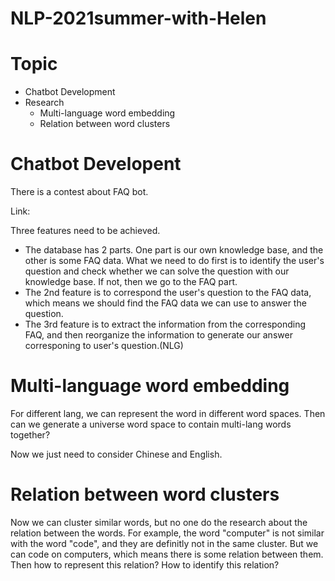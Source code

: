 # NLP-2021summer-with-Helen

# Topic
+ Chatbot Development
+ Research
  + Multi-language word embedding
  + Relation between word clusters

# Chatbot Developent
There is a contest about FAQ bot.

Link: 

Three features need to be achieved.
+ The database has 2 parts. One part is our own knowledge base, and the other is some FAQ data. What we need to do first is to identify the user's question and check whether we can solve the question with our knowledge base. If not, then we go to the FAQ part.
+ The 2nd feature is to correspond the user's question to the FAQ data, which means we should find the FAQ data we can use to answer the question.
+ The 3rd feature is to extract the information from the corresponding FAQ, and then reorganize the information to generate our answer corresponing to user's question.(NLG)

# Multi-language word embedding

For different lang, we can represent the word in different word spaces. Then can we generate a universe word space to contain multi-lang words together?

Now we just need to consider Chinese and English.

# Relation between word clusters

Now we can cluster similar words, but no one do the research about the relation between the words. For example, the word "computer" is not similar with the word "code", and they are definitly not in the same cluster. But we can code on computers, which means there is some relation between them. Then how to represent this relation? How to identify this relation?
